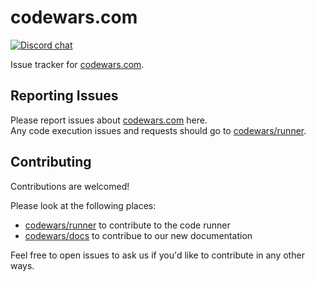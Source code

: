 # codewars.com

[![Discord chat](https://img.shields.io/discord/846624424199061524.svg?logo=discord&style=flat)](https://discord.gg/mSwJWRvkHA)

Issue tracker for [codewars.com].

## Reporting Issues

Please report issues about [codewars.com] here.  
Any code execution issues and requests should go to [codewars/runner][runner].

## Contributing

Contributions are welcomed!

Please look at the following places:

- [codewars/runner][runner] to contribute to the code runner
- [codewars/docs][docs] to contribue to our new documentation

Feel free to open issues to ask us if you'd like to contribute in any other ways.

[codewars.com]: https://www.codewars.com
[runner]: https://github.com/codewars/runner
[docs]: https://github.com/codewars/docs
